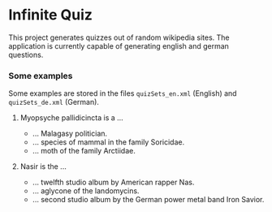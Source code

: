 # Infinite Quiz

This project generates quizzes out of random wikipedia sites.
The application is currently capable of generating english and german questions.

### Some examples

Some examples are stored in the files ``quizSets_en.xml`` (English) and ``quizSets_de.xml`` (German).

1. Myopsyche pallidicincta is a ...
    + ... Malagasy politician.
    + ... species of mammal in the family Soricidae.
    + ... moth of the family Arctiidae.
    
2. Nasir is the ...
    + ... twelfth studio album by American rapper Nas.
    + ... aglycone of the landomycins.
    + ... second studio album by the German power metal band Iron Savior.
